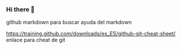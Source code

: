 ### Hi there 👋

<!--
**J0cP3rd0m0/J0cP3rd0m0** is a ✨ _special_ ✨ repository because its `README.md` (this file) appears on your GitHub profile.

Here are some ideas to get you started:

- 🔭 I’m currently working on ...
- 🌱 I’m currently learning ...
- 👯 I’m looking to collaborate on ...
- 🤔 I’m looking for help with ...
- 💬 Ask me about ...
- 📫 How to reach me: ...
- 😄 Pronouns: ...
- ⚡ Fun fact: ...
-->

github markdown para buscar ayuda del markdown

https://training.github.com/downloads/es_ES/github-git-cheat-sheet/ enlace para cheat de git
